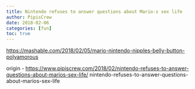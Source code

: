 ```yaml
---
title: Nintendo refuses to answer questions about Mario-s sex life
author: PipisCrew
date: 2018-02-06
categories: [fun]
toc: true
---
```


https://mashable.com/2018/02/05/mario-nintendo-nipples-belly-button-polyamorous

origin - https://www.pipiscrew.com/2018/02/nintendo-refuses-to-answer-questions-about-marios-sex-life/ nintendo-refuses-to-answer-questions-about-marios-sex-life